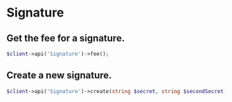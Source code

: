 # Signature

## Get the fee for a signature.

```php
$client->api('Signature')->fee();
```

## Create a new signature.

```php
$client->api('Signature')->create(string $secret, string $secondSecret);
```
